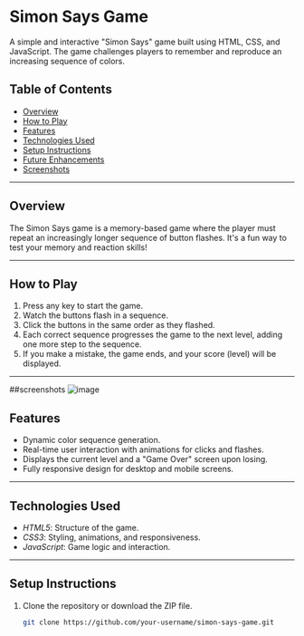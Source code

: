 # Simon Says Game

A simple and interactive "Simon Says" game built using HTML, CSS, and JavaScript. The game challenges players to remember and reproduce an increasing sequence of colors.

## Table of Contents

- [Overview](#overview)
- [How to Play](#how-to-play)
- [Features](#features)
- [Technologies Used](#technologies-used)
- [Setup Instructions](#setup-instructions)
- [Future Enhancements](#future-enhancements)
- [Screenshots](#screenshots)


---

## Overview

The Simon Says game is a memory-based game where the player must repeat an increasingly longer sequence of button flashes. It's a fun way to test your memory and reaction skills!

---

## How to Play

1. Press any key to start the game.
2. Watch the buttons flash in a sequence.
3. Click the buttons in the same order as they flashed.
4. Each correct sequence progresses the game to the next level, adding one more step to the sequence.
5. If you make a mistake, the game ends, and your score (level) will be displayed.

---
##screenshots
![image](https://github.com/user-attachments/assets/327a8459-43a9-40b3-a979-a07b66f799bb)

## Features

- Dynamic color sequence generation.
- Real-time user interaction with animations for clicks and flashes.
- Displays the current level and a "Game Over" screen upon losing.
- Fully responsive design for desktop and mobile screens.

---

## Technologies Used

- *HTML5*: Structure of the game.
- *CSS3*: Styling, animations, and responsiveness.
- *JavaScript*: Game logic and interaction.

---

## Setup Instructions

1. Clone the repository or download the ZIP file.
   ```bash
   git clone https://github.com/your-username/simon-says-game.git
